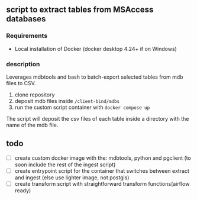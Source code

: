 ## script to extract tables from MSAccess databases

### Requirements

- Local installation of Docker (docker desktop 4.24+ if on Windows)

### description
Leverages mdbtools and bash to batch-export selected tables from mdb files to CSV.

1. clone repository
2. deposit mdb files inside `/client-bind/mdbs`
3. run the custom script container with `docker compose up`


The script will deposit the csv files of each table inside a directory with the name of the mdb file.

## todo 
- [ ] create custom docker image with the: mdbtools, python and pgclient (to soon include the rest of the ingest script)
- [ ] create entrypoint script for the container that switches between extract and ingest (else use lighter image, not postgis)
- [ ] create transform script with straightforward transform functions(airflow ready)